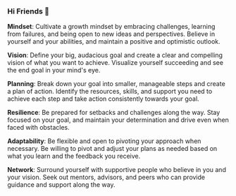 ### Hi Friends 👋

**Mindset**: Cultivate a growth mindset by embracing challenges, learning from failures, and being open to new ideas and perspectives. Believe in yourself and your abilities, and maintain a positive and optimistic outlook.

**Vision**: Define your big, audacious goal and create a clear and compelling vision of what you want to achieve. Visualize yourself succeeding and see the end goal in your mind's eye.

**Planning**: Break down your goal into smaller, manageable steps and create a plan of action. Identify the resources, skills, and support you need to achieve each step and take action consistently towards your goal.

**Resilience**: Be prepared for setbacks and challenges along the way. Stay focused on your goal, and maintain your determination and drive even when faced with obstacles.

**Adaptability**: Be flexible and open to pivoting your approach when necessary. Be willing to pivot and adjust your plans as needed based on what you learn and the feedback you receive.

**Network**: Surround yourself with supportive people who believe in you and your vision. Seek out mentors, advisors, and peers who can provide guidance and support along the way.

<!--
**Pslydhh/Pslydhh** is a ✨ _special_ ✨ repository because its `README.md` (this file) appears on your GitHub profile.

Here are some ideas to get you started:

- 🔭 I’m currently working on ...
- 🌱 I’m currently learning ...
- 👯 I’m looking to collaborate on ...
- 🤔 I’m looking for help with ...
- 💬 Ask me about ...
- 📫 How to reach me: ...
- 😄 Pronouns: ...
- ⚡ Fun fact: ...
-->
